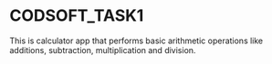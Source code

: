 # CODSOFT_TASK1

This is calculator app that performs basic arithmetic operations like additions, subtraction, multiplication and division.
